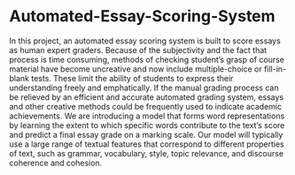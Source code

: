 # Automated-Essay-Scoring-System
In this project, an automated essay scoring system is built to score essays as human expert graders. Because of the subjectivity and the fact that process is time consuming, methods of checking student’s grasp of course material have become uncreative and now include multiple-choice or fill-in-blank tests. These limit the ability of students to express their understanding freely and emphatically. If the manual grading process can be relieved by an efficient and accurate automated grading system, essays and other creative methods could be frequently used to indicate academic achievements. We are introducing a model that forms word representations by learning the extent to which specific words contribute to the text’s score and predict a final essay grade on a marking scale. Our model will typically use a large range of textual features that correspond to different properties of text, such as grammar, vocabulary, style, topic relevance, and discourse coherence and cohesion.
